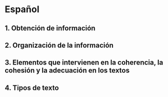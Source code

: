 # Español

## 1. Obtención de información

## 2. Organización de la información

## 3. Elementos que intervienen en la coherencia, la cohesión y la adecuación en los textos

## 4. Tipos de texto
